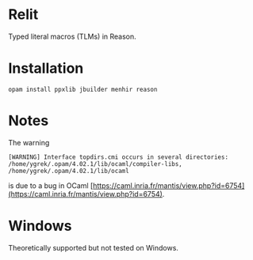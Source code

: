 # Relit
Typed literal macros (TLMs) in Reason.

# Installation

```opam install ppxlib jbuilder menhir reason```

# Notes
The warning 

```[WARNING] Interface topdirs.cmi occurs in several directories: /home/ygrek/.opam/4.02.1/lib/ocaml/compiler-libs, /home/ygrek/.opam/4.02.1/lib/ocaml```

is due to a bug in OCaml [https://caml.inria.fr/mantis/view.php?id=6754](https://caml.inria.fr/mantis/view.php?id=6754).

# Windows

Theoretically supported but not tested on Windows.

